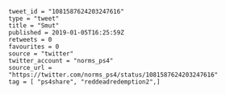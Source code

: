 ```
tweet_id = "1081587624203247616"
type = "tweet"
title = "Smut"
published = 2019-01-05T16:25:59Z
retweets = 0
favourites = 0
source = "twitter"
twitter_account = "norms_ps4"
source_url = "https://twitter.com/norms_ps4/status/1081587624203247616"
tag = [ "ps4share", "reddeadredemption2",]
```

<p class='image'><img src='https://mnf.m17s.net/2019/01/05/DwKSNebW0AEgYfH.jpg' alt=''></p>

